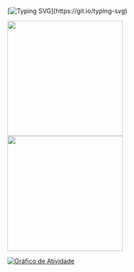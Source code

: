 [![Typing SVG](https://readme-typing-svg.herokuapp.com/?color=ff91a4&size=35&center=true&vCenter=true&color=FFC0CBFF&width=1000&lines=Olá,+meu+nome+é+Helena+Carvalho+Leal;Tenho+23+anos+;Sou+brasileira;Graduanda+do+2°+período+de+Ciências+da+Computação;Procuro+equipes+para+desenvolvimento+de+software;Bem+Vindo!)](https://git.io/typing-svg)

<div>
	<a href="https://github.com/HelenaCarvalhoLeal">
		<img height="260em" src="https://github-readme-stats.vercel.app/api?username=HelenaCarvalhoLeal&show_icons=true&theme=dracula&show=reviews,discussions_started,discussions_answered,prs_merged,prs_merged_percentage" />
	</a>
	<img height="260em" src="https://github-readme-stats.vercel.app/api/top-langs?username=HelenaCarvalhoLeal&layout=compact&theme=dracula&langs_count=8&card_width=320" />
</div>

[![Gráfico de Atividade](https://github-readme-activity-graph.vercel.app/graph?username=HelenaCarvalhoLeal&bg_color=2c2c34&color=ff91a4&line=b13583&point=ff9494&area=true&&hide_border=true)](https://github.com/ashutosh00710/github-readme-activity-graph)


